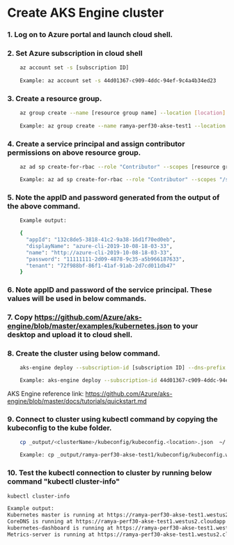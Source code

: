 # Create AKS Engine cluster

### 1. Log on to Azure portal and launch cloud shell.

### 2. Set Azure subscription in cloud shell
```bash
	az account set -s [subscription ID]
    
    Example: az account set -s 44d01367-c909-4ddc-94ef-9c4a4b34ed23
```

### 3. Create a resource group.
```bash
	az group create --name [resource group name] --location [location]
    
    Example: az group create --name ramya-perf30-akse-test1 --location westus2
```

### 4. Create a service principal and assign contributor permissions on above resource group.
```bash
    az ad sp create-for-rbac --role "Contributor" --scopes [resource group ID]

	Example: az ad sp create-for-rbac --role "Contributor" --scopes "/subscriptions/44d01367-c909-4ddc-94ef-9c4a4b34ed23/resourceGroups/ramya-perf30-akse-test1"
```

### 5. Note the appID and password generated from the output of the above command.
```bash
    Example output:

	{
	  "appId": "132c8de5-3818-41c2-9a38-16d1f70ed0eb",
	  "displayName": "azure-cli-2019-10-08-18-03-33",
	  "name": "http://azure-cli-2019-10-08-18-03-33",
	  "password": "11111111-2d09-4878-9c35-a5b966187633",
	  "tenant": "72f988bf-86f1-41af-91ab-2d7cd011db47"
	}
```
	
### 6. Note appID and password of the service principal. These values will be used in below commands.
	
### 7. Copy https://github.com/Azure/aks-engine/blob/master/examples/kubernetes.json to your desktop and upload it to cloud shell.

### 8. Create the cluster using below command.
```bash
	aks-engine deploy --subscription-id [subscription ID] --dns-prefix [cluster name] --resource-group [resource group name] --location [location] --api-model kubernetes.json --client-id [app ID] --client-secret [password]

	Example: aks-engine deploy --subscription-id 44d01367-c909-4ddc-94ef-9c4a4b34ed23 --dns-prefix ramya-perf30-akse-test1 --resource-group ramya-perf30-akse-test1 --location westus2 --api-model kubernetes.json --client-id 132c8de5-3818-41c2-9a38-16d1f70ed0eb --client-secret 9d6e05ca-2d09-4878-9c35-a5b966187633
```
AKS Engine reference link: https://github.com/Azure/aks-engine/blob/master/docs/tutorials/quickstart.md
	
### 9. Connect to cluster using kubectl command by copying the kubeconfig to the kube folder.
```bash
	cp _output/<clusterName>/kubeconfig/kubeconfig.<location>.json  ~/.kube/config

	Example: cp _output/ramya-perf30-akse-test1/kubeconfig/kubeconfig.westus2.json  ~/.kube/config
```
### 10. Test the kubectl connection to cluster by running below command "kubectl cluster-info"
```bash
kubectl cluster-info

Example output:
Kubernetes master is running at https://ramya-perf30-akse-test1.westus2.cloudapp.azure.com
CoreDNS is running at https://ramya-perf30-akse-test1.westus2.cloudapp.azure.com/api/v1/namespaces/kube-system/services/kube-dns:dns/proxy
kubernetes-dashboard is running at https://ramya-perf30-akse-test1.westus2.cloudapp.azure.com/api/v1/namespaces/kube-system/services/https:kubernetes-dashboard:/proxy
Metrics-server is running at https://ramya-perf30-akse-test1.westus2.cloudapp.azure.com/api/v1/namespaces/kube-system/services/https:metrics-server:/proxy
```